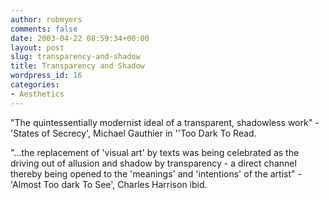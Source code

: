 ```yaml
---
author: robmyers
comments: false
date: 2003-04-22 08:59:34+00:00
layout: post
slug: transparency-and-shadow
title: Transparency and Shadow
wordpress_id: 16
categories:
- Aesthetics
---
```


"The quintessentially modernist ideal of a transparent, shadowless work" - 'States of Secrecy', Michael Gauthier in ''Too Dark To Read.  
  
"...the replacement of 'visual art' by texts was being celebrated as the driving out of allusion and shadow by transparency - a direct channel thereby being opened to the 'meanings' and 'intentions' of the artist" - 'Almost Too dark To See', Charles Harrison ibid.

  


